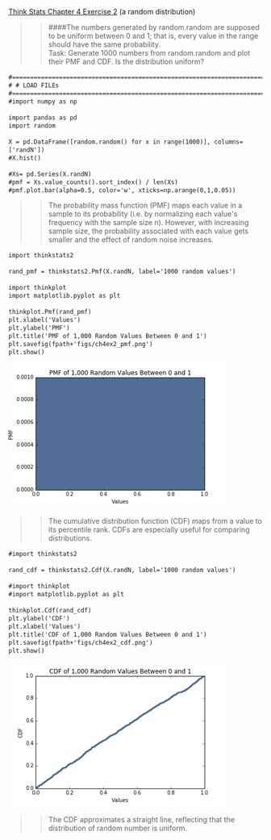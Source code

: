 [Think Stats Chapter 4 Exercise 2](http://greenteapress.com/thinkstats2/html/thinkstats2005.html#toc41) (a random distribution)

> > ####The numbers generated by random.random are supposed to be uniform between 0 and 1; that is, every value in the range should have the same probability.  
> > Task: Generate 1000 numbers from random.random and plot their PMF and CDF. Is the distribution uniform?

```{python}
#==============================================================================
# # LOAD FILEs
#==============================================================================
#import numpy as np

import pandas as pd
import random

X = pd.DataFrame([random.random() for x in range(1000)], columns= ['randN'])
#X.hist()

#Xs= pd.Series(X.randN)
#pmf = Xs.value_counts().sort_index() / len(Xs)
#pmf.plot.bar(alpha=0.5, color='w', xticks=np.arange(0,1,0.05))

```

> > The probability mass function (PMF) maps each value in a sample to its probability (i.e. by normalizing each value's frequency with the sample size n). However, with increasing sample size, the probability associated with each value gets smaller and the effect of random noise increases.


```{python}
import thinkstats2

rand_pmf = thinkstats2.Pmf(X.randN, label='1000 random values')

import thinkplot
import matplotlib.pyplot as plt

thinkplot.Pmf(rand_pmf)
plt.xlabel('Values')
plt.ylabel('PMF')
plt.title('PMF of 1,000 Random Values Between 0 and 1')
plt.savefig(fpath+'figs/ch4ex2_pmf.png')
plt.show()

```
<img src="https://github.com/hengrumay/dsp/blob/master/statistics/figs/ch4ex2_pmf.png?raw=true">  


> > The cumulative distribution function (CDF) maps from a value to its percentile rank. CDFs are especially useful for comparing distributions.

```{python}
#import thinkstats2

rand_cdf = thinkstats2.Cdf(X.randN, label='1000 random values')

#import thinkplot
#import matplotlib.pyplot as plt

thinkplot.Cdf(rand_cdf)
plt.ylabel('CDF')
plt.xlabel('Values')
plt.title('CDF of 1,000 Random Values Between 0 and 1')
plt.savefig(fpath+'figs/ch4ex2_cdf.png')
plt.show()

```

<img src="https://github.com/hengrumay/dsp/blob/master/statistics/figs/ch4ex2_cdf.png?raw=true">  

> >The CDF approximates a straight line, reflecting that the distribution of random number is uniform.

